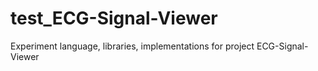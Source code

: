 # test_ECG-Signal-Viewer
Experiment language, libraries, implementations for project ECG-Signal-Viewer
